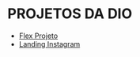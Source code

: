 # PROJETOS DA DIO
- [Flex Projeto](https://Miguelzvd.github.io/Repositorio-Projetos-DIO/Projetos-DIO/flex-projeto/)
- [Landing Instagram](https://Miguelzvd.github.io/Repositorio-Projetos-DIO/Projetos-DIO/projeto-landing-page-instagram/)